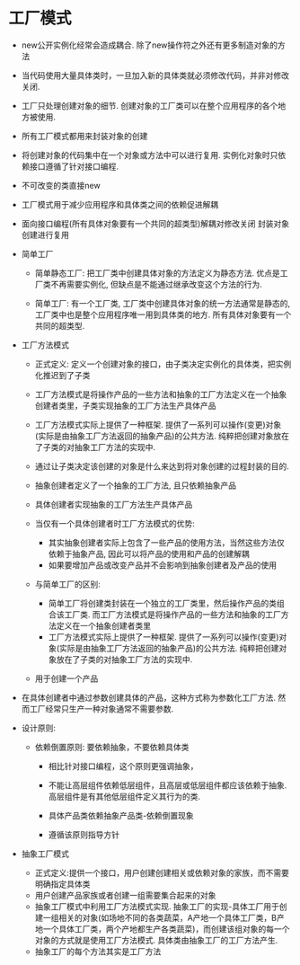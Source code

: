 # 工厂模式

- new公开实例化经常会造成耦合. 除了new操作符之外还有更多制造对象的方法

- 当代码使用大量具体类时，一旦加入新的具体类就必须修改代码，并非对修改关闭.

- 工厂只处理创建对象的细节. 创建对象的工厂类可以在整个应用程序的各个地方被使用.

- 所有工厂模式都用来封装对象的创建

- 将创建对象的代码集中在一个对象或方法中可以进行复用. 实例化对象时只依赖接口遵循了针对接口编程.

- 不可改变的类直接new

- 工厂模式用于减少应用程序和具体类之间的依赖促进解耦

- 面向接口编程(所有具体对象要有一个共同的超类型)解耦对修改关闭 封装对象创建进行复用

- 简单工厂
    - 简单静态工厂: 把工厂类中创建具体对象的方法定义为静态方法. 优点是工厂类不再需要实例化, 但缺点是不能通过继承改变这个方法的行为.
    
    - 简单工厂: 有一个工厂类, 工厂类中创建具体对象的统一方法通常是静态的, 工厂类中也是整个应用程序唯一用到具体类的地方. 所有具体对象要有一个共同的超类型. 

- 工厂方法模式
    - 正式定义: 定义一个创建对象的接口，由子类决定实例化的具体类，把实例化推迟到了子类
    - 工厂方法模式是将操作产品的一些方法和抽象的工厂方法定义在一个抽象创建者类里，子类实现抽象的工厂方法生产具体产品
    - 工厂方法模式实际上提供了一种框架. 提供了一系列可以操作(变更)对象(实际是由抽象工厂方法返回的抽象产品)的公共方法. 纯粹把创建对象放在了子类的对抽象工厂方法的实现中.
    
    - 通过让子类决定该创建的对象是什么来达到将对象创建的过程封装的目的.
    - 抽象创建者定义了一个抽象的工厂方法, 且只依赖抽象产品
    - 具体创建者实现抽象的工厂方法生产具体产品
    - 当仅有一个具体创建者时工厂方法模式的优势:
        - 其实抽象创建者实际上包含了一些产品的使用方法，当然这些方法仅依赖于抽象产品, 因此可以将产品的使用和产品的创建解耦
        - 如果要增加产品或改变产品并不会影响到抽象创建者及产品的使用
        
    - 与简单工厂的区别:
        - 简单工厂将创建类封装在一个独立的工厂类里，然后操作产品的类组合该工厂类. 而工厂方法模式是将操作产品的一些方法和抽象的工厂方法定义在一个抽象创建者类里
        - 工厂方法模式实际上提供了一种框架. 提供了一系列可以操作(变更)对象(实际是由抽象工厂方法返回的抽象产品)的公共方法. 纯粹把创建对象放在了子类的对抽象工厂方法的实现中.
    - 用于创建一个产品
- 在具体创建者中通过参数创建具体的产品，这种方式称为参数化工厂方法. 然而工厂经常只生产一种对象通常不需要参数.
    
- 设计原则: 
    - 依赖倒置原则: 要依赖抽象，不要依赖具体类
        - 相比针对接口编程，这个原则更强调抽象，
        - 不能让高层组件依赖低层组件，且高层或低层组件都应该依赖于抽象. 高层组件是有其他低层组件定义其行为的类.
        - 具体产品类依赖抽象产品类-依赖倒置现象
        
        - 遵循该原则指导方针 
        
        
- 抽象工厂模式
    - 正式定义:提供一个接口，用户创建创建相关或依赖对象的家族，而不需要明确指定具体类
    - 用户创建产品家族或者创建一组需要集合起来的对象
    - 抽象工厂模式中利用工厂方法模式实现. 抽象工厂的实现-具体工厂用于创建一组相关的对象(如场地不同的各类蔬菜，A产地一个具体工厂类，B产地一个具体工厂类，两个产地都生产各类蔬菜)，而创建该组对象的每一个对象的方式就是使用工厂方法模式. 具体类由抽象工厂的工厂方法产生.
    - 抽象工厂的每个方法其实是工厂方法
    
